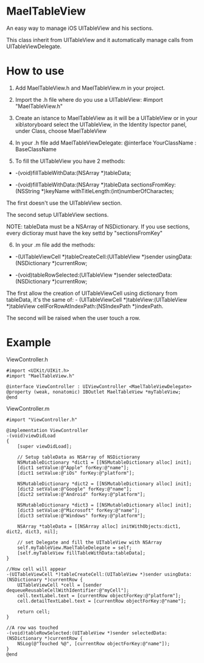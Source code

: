 MaelTableView
=============

An easy way to manage iOS UITableView and his sections.

This class inherit from UITableView and it automatically manage calls from UITableViewDelegate.



How to use
==============

1) Add MaelTableView.h and MaelTableView.m in your project.

2) Import the .h file where do you use a UITableView: #import "MaelTableView.h"

3) Create an istance to MaelTableView as it will be a UITableView or in your xib\storyboard select the UITableView, in the Identity Ispector panel, under Class, choose MaelTableView

4) In your .h file add MaelTableViewDelegate: @interface YourClassName : BaseClassName <MaelTableViewDelegate>

5) To fill the UITableView you have 2 methods: 

  - -(void)fillTableWithData:(NSArray *)tableData;
  
  - -(void)fillTableWithData:(NSArray *)tableData sectionsFromKey:(NSString *)keyName withTitleLength:(int)numberOfCharactes;
  
 The first doesn't use the UITableView section.
 
 The second setup UITableView sections.
 
 NOTE: tableData must be a NSArray of NSDictionary. If you use sections, every dictioray must have the key settd by "sectionsFromKey"
 
6) In your .m file add the methods:

  - -(UITableViewCell *)tableCreateCell:(UITableView *)sender usingData:(NSDictionary *)currentRow;
  
  - -(void)tableRowSelected:(UITableView *)sender selectedData:(NSDictionary *)currentRow;
  
  The first allow the creation of UITableViewCell using dictionary from tableData, it's the same of: - (UITableViewCell *)tableView:(UITableView *)tableView cellForRowAtIndexPath:(NSIndexPath *)indexPath.

  The second will be raised when the user touch a row.



Example
=======


ViewController.h


    #import <UIKit/UIKit.h>
    #import "MaelTableView.h"

    @interface ViewController : UIViewController <MaelTableViewDelegate>
    @property (weak, nonatomic) IBOutlet MaelTableView *myTableView;
    @end
    
    
    
ViewController.m


    #import "ViewController.h"

    @implementation ViewController
    -(void)viewDidLoad
    {
        [super viewDidLoad];

        // Setup tableData as NSArray of NSDictiorany
        NSMutableDictionary *dict1 = [[NSMutableDictionary alloc] init];
        [dict1 setValue:@"Apple" forKey:@"name"];
        [dict1 setValue:@"iOs" forKey:@"platform"];
    
        NSMutableDictionary *dict2 = [[NSMutableDictionary alloc] init];
        [dict2 setValue:@"Google" forKey:@"name"];
        [dict2 setValue:@"Android" forKey:@"platform"];
    
        NSMutableDictionary *dict3 = [[NSMutableDictionary alloc] init];
        [dict3 setValue:@"Microsoft" forKey:@"name"];
        [dict3 setValue:@"Windows" forKey:@"platform"];
    
        NSArray *tableData = [[NSArray alloc] initWithObjects:dict1, dict2, dict3, nil];
        
        // set Delegate and fill the UITableView with NSArray
        self.myTableView.MaelTableDelegate = self;
        [self.myTableView fillTableWithData:tableData];
    }

    //How cell will appear
    -(UITableViewCell *)tableCreateCell:(UITableView *)sender usingData:(NSDictionary *)currentRow {
        UITableViewCell *cell = [sender dequeueReusableCellWithIdentifier:@"myCell"];
        cell.textLabel.text = [currentRow objectForKey:@"platform"];
        cell.detailTextLabel.text = [currentRow objectForKey:@"name"];

        return cell;
    }

    //A row was touched
    -(void)tableRowSelected:(UITableView *)sender selectedData:(NSDictionary *)currentRow {
        NSLog(@"Touched %@", [currentRow objectForKey:@"name"]);
    }
    @end





